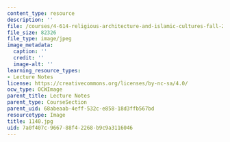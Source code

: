 ```yaml
---
content_type: resource
description: ''
file: /courses/4-614-religious-architecture-and-islamic-cultures-fall-2002/7a0f407c966788f42268b9c9a3116046_1140.jpg
file_size: 82326
file_type: image/jpeg
image_metadata:
  caption: ''
  credit: ''
  image-alt: ''
learning_resource_types:
- Lecture Notes
license: https://creativecommons.org/licenses/by-nc-sa/4.0/
ocw_type: OCWImage
parent_title: Lecture Notes
parent_type: CourseSection
parent_uid: 68abeaab-4eff-532c-e858-18d3ffb567bd
resourcetype: Image
title: 1140.jpg
uid: 7a0f407c-9667-88f4-2268-b9c9a3116046
---
```

